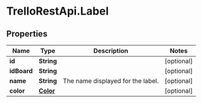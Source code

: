 # TrelloRestApi.Label

## Properties

Name | Type | Description | Notes
------------ | ------------- | ------------- | -------------
**id** | **String** |  | [optional] 
**idBoard** | **String** |  | [optional] 
**name** | **String** | The name displayed for the label. | [optional] 
**color** | [**Color**](Color.md) |  | [optional] 


